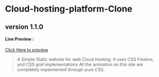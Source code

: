# Cloud-hosting-platform-Clone

**version 1.1.0**
---
#### Live Preview :
 [Click Here to preview](https://hostlr-cloudservice.netlify.app/feature.html)
> A Simple Static website for web Cloud Hosting.
> It uses CSS Flexbox, and CSS grid implementations
> All the animation on this site are completely implemented through pure CSS.
